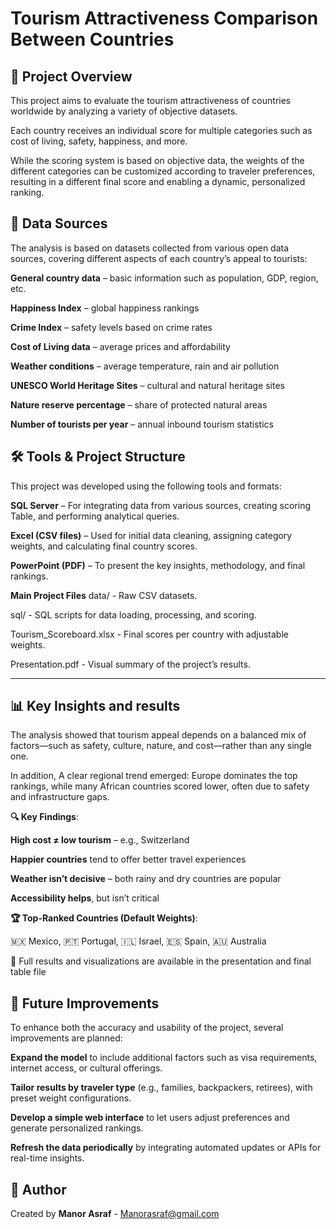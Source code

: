 # Tourism Attractiveness Comparison Between Countries

## 📌 Project Overview
This project aims to evaluate the tourism attractiveness of countries worldwide by analyzing a variety of objective datasets.

Each country receives an individual score for multiple categories such as cost of living, safety, happiness, and more.

While the scoring system is based on objective data, the weights of the different categories can be customized according to traveler preferences, resulting in a different final score and enabling a dynamic, personalized ranking.

## 📂 Data Sources
The analysis is based on datasets collected from various open data sources, covering different aspects of each country’s appeal to tourists:

**General country data** – basic information such as population, GDP, region, etc.

**Happiness Index** – global happiness rankings

**Crime Index** – safety levels based on crime rates

**Cost of Living data** – average prices and affordability

**Weather conditions** – average temperature, rain and air pollution

**UNESCO World Heritage Sites** – cultural and natural heritage sites

**Nature reserve percentage** – share of protected natural areas

**Number of tourists per year** – annual inbound tourism statistics

## 🛠 Tools & Project Structure
This project was developed using the following tools and formats:

**SQL Server** – For integrating data from various sources, creating scoring Table, and performing analytical queries.

**Excel (CSV files)** – Used for initial data cleaning, assigning category weights, and calculating final country scores.

**PowerPoint (PDF)** – To present the key insights, methodology, and final rankings.

**Main Project Files**
data/ - Raw CSV datasets.

sql/ - SQL scripts for data loading, processing, and scoring.

Tourism_Scoreboard.xlsx - Final scores per country with adjustable weights.

Presentation.pdf - Visual summary of the project’s results.

---
## 📊 Key Insights and results
The analysis showed that tourism appeal depends on a balanced mix of factors—such as safety, culture, nature, and cost—rather than any single one.

In addition, A clear regional trend emerged: Europe dominates the top rankings, while many African countries scored lower, often due to safety and infrastructure gaps.

**🔍 Key Findings**:

**High cost ≠ low tourism** – e.g., Switzerland

**Happier countries** tend to offer better travel experiences

**Weather isn’t decisive** – both rainy and dry countries are popular

**Accessibility helps**, but isn’t critical

**🏆 Top-Ranked Countries (Default Weights)**:

🇲🇽 Mexico, 🇵🇹 Portugal, 🇮🇱 Israel, 🇪🇸 Spain, 🇦🇺 Australia

📄 Full results and visualizations are available in the presentation and final table file

## 🚀 Future Improvements
To enhance both the accuracy and usability of the project, several improvements are planned:

**Expand the model** to include additional factors such as visa requirements, internet access, or cultural offerings.

**Tailor results by traveler type** (e.g., families, backpackers, retirees), with preset weight configurations.

**Develop a simple web interface** to let users adjust preferences and generate personalized rankings.

**Refresh the data periodically** by integrating automated updates or APIs for real-time insights.

## 👤 Author
Created by **Manor Asraf** - Manorasraf@gmail.com
